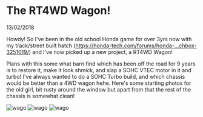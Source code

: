 # The RT4WD Wagon!
13/02/2018

Howdy! So I've been in the old school Honda game for over 3yrs now with my track/street built hatch (https://honda-tech.com/forums/honda-...chbox-3251019/) and I've now picked up a new project, a RT4WD Wagon! 

Plans with this some what barn find which has been off the road for 9 years is to restore it, make it look shmick, and slap a SOHC VTEC motor in it and turbo! I've always wanted to do a SOHC Turbo build, and which chassis would be better than a 4WD wagon hehe. Here's some starting photos for the old girl, bit rusty around the window but apart from that the rest of the chassis is somewhat clean!

![wago](https://live.staticflickr.com/4606/26368034508_9214f816cf_b.jpg)
![wago](https://live.staticflickr.com/4654/40240471031_20ae76315c_b.jpg)
![wago](https://live.staticflickr.com/4755/38429698100_fb5f8329f2_b.jpg)